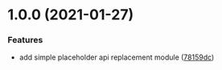 # 1.0.0 (2021-01-27)


### Features

* add simple placeholder api replacement module ([78159dc](https://github.com/art-framework/art-placeholderapi/commit/78159dc475192e6595e9b364f56ad894e8d5b2eb))
